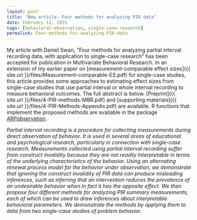 ```yaml
---
layout: post
title: "New article: Four methods for analyzing PIR data"
date: February 11, 2015
tags: [behavioral-observation, single-case-research]
permalink: Four-methods-for-analyzing-PIR-data
---
```


My article with Daniel Swan, "Four methods for analyzing partial interval recording data, with application to single-case research" has been accepted for publication in Multivariate Behavioral Research. In an extension of my earlier paper on [measurement-comparable effect sizes]({{ site.url }}/files/Measurement-comparable-ES.pdf) for single-case studies, this article provides some approaches to estimating effect sizes from single-case studies that use partial interval or whole interval recording to measure behavioral outcomes. The full abstract is below. [Preprint]({{ site.url }}/files/4-PIR-methods-MBR.pdf) and [supporting materials]({{ site.url }}/files/4-PIR-Methods-Appendix.pdf) are available. R functions that implement the proposed methods are available in the package [ARPobservation](https://cran.r-project.org/web/packages/ARPobservation/).

_Partial interval recording is a procedure for collecting measurements during direct observation of behavior. It is used in several areas of educational and psychological research, particularly in connection with single-case research. Measurements collected using partial interval recording suffer from construct invalidity because they are not readily interpretable in terms of the underlying characteristics of the behavior. Using an alternating renewal process model for the behavior under observation, we demonstrate that ignoring the construct invalidity of PIR data can produce misleading inferences, such as inferring that an intervention reduces the prevalence of an undesirable behavior when in fact it has the opposite effect. We then propose four different methods for analyzing PIR summary measurements, each of which can be used to draw inferences about interpretable behavioral parameters. We demonstrate the methods by applying them to data from two single-case studies of problem behavior._

